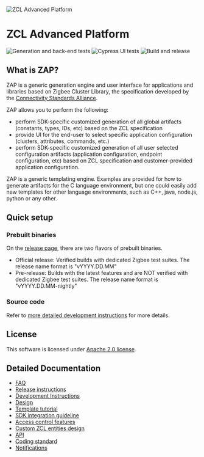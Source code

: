 ![ZCL Advanced Platform](src-electron/icons/zap_128x128.png)

# ZCL Advanced Platform

![Generation and back-end tests](https://github.com/project-chip/zap/workflows/Generation%20and%20back-end%20tests/badge.svg)
![Cypress UI tests](https://github.com/project-chip/zap/workflows/Cypress%20UI%20tests/badge.svg)
![Build and release](https://github.com/project-chip/zap/workflows/Build%20&%20Release/badge.svg)

## What is ZAP?

ZAP is a generic generation engine and user interface for applications and libraries based on Zigbee Cluster Library, the specification developed by the [Connectivity Standards Alliance](https://csa-iot.org/).

ZAP allows you to perform the following:

- perform SDK-specific customized generation of all global artifacts (constants, types, IDs, etc) based on the ZCL specification
- provide UI for the end-user to select specific application configuration (clusters, attributes, commands, etc.)
- perform SDK-specific customized generation of all user selected configuration artifacts (application configuration, endpoint configuration, etc) based on ZCL specification and customer-provided application configuration.

ZAP is a generic templating engine. Examples are provided for how to generate artifacts for the C language environment, but one could easily add new templates for other language environments, such as C++, java, node.js, python or any other.

## Quick setup

### Prebuilt binaries

On the [release page](https://github.com/project-chip/zap/releases), there are two flavors of prebuilt binaries.

- Official release:
  Verified builds with dedicated Zigbee test suites.
  The release name format is "vYYYY.DD.MM"
- Pre-release:
  Builds with the latest features and are NOT verified with dedicated Zigbee test suites.
  The release name format is "vYYYY.DD.MM-nightly"

### Source code

Refer to [more detailed development instructions](docs/development-instructions.md) for more details.

## License

This software is licensed under [Apache 2.0 license](LICENSE.txt).

## Detailed Documentation

- [FAQ](docs/faq.md)
- [Release instructions](docs/development-instructions.md)
- [Development Instructions](docs/development-instructions.md)
- [Design](docs/design.md)
- [Template tutorial](docs/template-tutorial.md)
- [SDK integration guideline](docs/sdk-integration.md)
- [Access control features](docs/access.md)
- [Custom ZCL entities design](docs/custom-zcl.md)
- [API](docs/api.md)
- [Coding standard](docs/coding-standard.md)
- [Notifications](docs/notifications.md)
